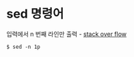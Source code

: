 # sed 명령어


입력에서 n 번째 라인만 출력 - [stack over flow](https://unix.stackexchange.com/questions/294486/how-to-print-the-first-line-using-grep-command/294493)

```shell script
$ sed -n 1p
```
